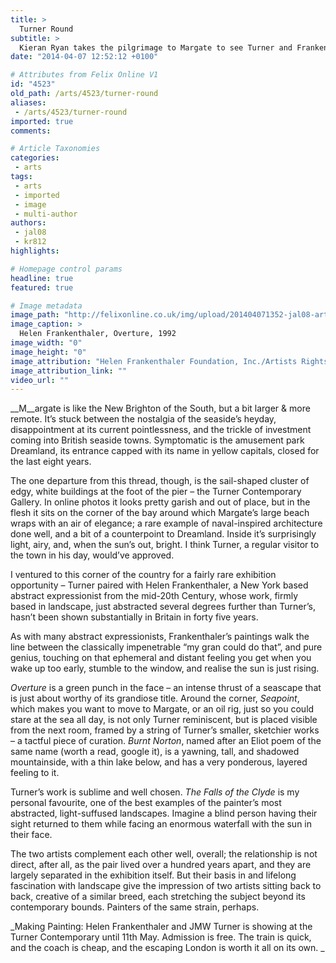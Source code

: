 ```yaml
---
title: >
  Turner Round
subtitle: >
  Kieran Ryan takes the pilgrimage to Margate to see Turner and Frankenthaler
date: "2014-04-07 12:52:12 +0100"

# Attributes from Felix Online V1
id: "4523"
old_path: /arts/4523/turner-round
aliases:
 - /arts/4523/turner-round
imported: true
comments:

# Article Taxonomies
categories:
 - arts
tags:
 - arts
 - imported
 - image
 - multi-author
authors:
 - jal08
 - kr812
highlights:

# Homepage control params
headline: true
featured: true

# Image metadata
image_path: "http://felixonline.co.uk/img/upload/201404071352-jal08-arts-margate-2.jpg"
image_caption: >
  Helen Frankenthaler, Overture, 1992
image_width: "0"
image_height: "0"
image_attribution: "Helen Frankenthaler Foundation, Inc./Artists Rights Society (ARS), New York and DACS, London 2013"
image_attribution_link: ""
video_url: ""
---
```


__M__argate is like the New Brighton of the South, but a bit larger & more remote. It’s stuck between the nostalgia of the seaside’s heyday, disappointment at its current pointlessness, and the trickle of investment coming into British seaside towns. Symptomatic is the amusement park Dreamland, its entrance capped with its name in yellow capitals, closed for the last eight years.

The one departure from this thread, though, is the sail-shaped cluster of edgy, white buildings at the foot of the pier – the Turner Contemporary Gallery. In online photos it looks pretty garish and out of place, but in the flesh it sits on the corner of the bay around which Margate’s large beach wraps with an air of elegance; a rare example of naval-inspired architecture done well, and a bit of a counterpoint to Dreamland. Inside it’s surprisingly light, airy, and, when the sun’s out, bright. I think Turner, a regular visitor to the town in his day, would’ve approved.

I ventured to this corner of the country for a fairly rare exhibition opportunity – Turner paired with Helen Frankenthaler, a New York based abstract expressionist from the mid-20th Century, whose work, firmly based in landscape, just abstracted several degrees further than Turner’s, hasn’t been shown substantially in Britain in forty five years.

As with many abstract expressionists, Frankenthaler’s paintings walk the line between the classically impenetrable “my gran could do that”, and pure genius, touching on that ephemeral and distant feeling you get when you wake up too early, stumble to the window, and realise the sun is just rising.

_Overture_ is a green punch in the face – an intense thrust of a seascape that is just about worthy of its grandiose title. Around the corner, _Seapoint_, which makes you want to move to Margate, or an oil rig, just so you could stare at the sea all day, is not only Turner reminiscent, but is placed visible from the next room, framed by a string of Turner’s smaller, sketchier works – a tactful piece of curation. _Burnt Norton_, named after an Eliot poem of the same name (worth a read, google it), is a yawning, tall, and shadowed mountainside, with a thin lake below, and has a very ponderous, layered feeling to it.

Turner’s work is sublime and well chosen. _The Falls of the Clyde_ is my personal favourite, one of the best examples of the painter’s most abstracted, light-suffused landscapes. Imagine a blind person having their sight returned to them while facing an enormous waterfall with the sun in their face.

The two artists complement each other well, overall; the relationship is not direct, after all, as the pair lived over a hundred years apart, and they are largely separated in the exhibition itself. But their basis in and lifelong fascination with landscape give the impression of two artists sitting back to back, creative of a similar breed, each stretching the subject beyond its contemporary bounds. Painters of the same strain, perhaps.

_Making Painting: Helen Frankenthaler and JMW Turner is showing at the Turner Contemporary until 11th May. Admission is free. The train is quick, and the coach is cheap, and the escaping London is worth it all on its own. _
